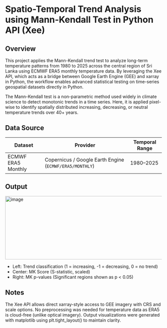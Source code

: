 # Spatio-Temporal Trend Analysis using Mann-Kendall Test in Python API (Xee)

## Overview
This project applies the Mann-Kendall trend test to analyze long-term temperature patterns from 1980 to 2025 across the central region of Sri Lanka using ECMWF ERA5 monthly temperature data. By leveraging the Xee API, which acts as a bridge between Google Earth Engine (GEE) and xarray in Python, the workflow enables advanced statistical testing on time-series geospatial datasets directly in Python.

The Mann-Kendall test is a non-parametric method used widely in climate science to detect monotonic trends in a time series. Here, it is applied pixel-wise to identify spatially distributed increasing, decreasing, or neutral temperature trends over 40+ years.

## Data Source
| Dataset            | Provider                                                | Temporal Range | 
| ------------------ | ------------------------------------------------------- | -------------- |
| ECMWF ERA5 Monthly | Copernicus / Google Earth Engine (`ECMWF/ERA5/MONTHLY`) | 1980–2025      | 


## Output
<img width="781" height="204" alt="image" src="https://github.com/user-attachments/assets/16f2fe8e-7239-47a8-9bbf-4edf702a4001" />

- Left: Trend classification (1 = increasing, -1 = decreasing, 0 = no trend)
- Center: MK Score (S-statistic, scaled)
- Right: MK p-values (Significant regions shown as p < 0.05)

## Notes
The Xee API allows direct xarray-style access to GEE imagery with CRS and scale options.
No preprocessing was needed for temperature data as ERA5 is cloud-free (unlike optical imagery).
Output visualizations were generated with matplotlib using plt.tight_layout() to maintain clarity.




